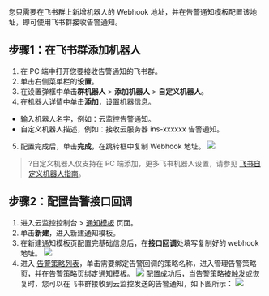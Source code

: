 您只需要在飞书群上新增机器人的 Webhook 地址，并在告警通知模板配置该地址，即可使用飞书群接收告警通知。



## 步骤1：在飞书群添加机器人

1. 在 PC 端中打开您要接收告警通知的飞书群。
2. 单击右侧菜单栏的**设置**。
3. 在设置弹框中单击**群机器人** > **添加机器人** > **自定义机器人**。
4. 在机器人详情中单击**添加**，设置机器信息。
 - 输入机器人名字，例如：云监控告警通知。
 - 自定义机器人描述，例如：接收云服务器 ins-xxxxxx 告警通知。
5. 配置完成后，单击**完成**，在跳转框中复制 Webhook 地址。 
![](https://qcloudimg.tencent-cloud.cn/raw/fcd97ba95788e14cb7b2f33b3d6b6532.png)
>?自定义机器人仅支持在 PC 端添加，更多飞书机器人设置，请参见 [飞书自定义机器人指南](https://open.feishu.cn/document/ukTMukTMukTM/ucTM5YjL3ETO24yNxkjN?lang=zh-CN)。


## 步骤2：配置告警接口回调

1. 进入云监控控制台 > [通知模板](https://console.cloud.tencent.com/monitor/alarm2/notice ) 页面。
2. 单击**新建**，进入新建通知模板。
3. 在新建通知模板页配置完基础信息后，在**接口回调**处填写复制好的 webhook 地址。
![](https://qcloudimg.tencent-cloud.cn/raw/8b64a40d6b138a9f5e935774bd3fe24c.png)
4. 进入 [告警策略列表](https://console.cloud.tencent.com/monitor/alarm2/policy)，单击需要绑定告警回调的策略名称，进入管理告警策略页，并在告警策略页绑定通知模板。
![](https://qcloudimg.tencent-cloud.cn/raw/c39cb6dbb96d6033873dc0c282f7de4f.png)
 配置成功后，当告警策略被触发或恢复时，您可以在飞书群接收到云监控发送的告警通知，如下图所示：
![](https://qcloudimg.tencent-cloud.cn/raw/ba6b6d7f3e47d2984c5c89b8f44a602e.png)
